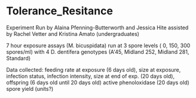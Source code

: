 # Tolerance_Resitance

Experiment Run by Alaina Pfenning-Butterworth and Jessica Hite assisted by Rachel Vetter and Kristina Amato (undergraduates)

7 hour exposure assays (M. bicuspidata) run at 3 spore levels ( 0, 150, 300 spores/ml) with 4 D. dentifera genotypes (A'45, Midland 252, Midland 281, Standard)

Data collected: 
                feeding rate at exposure (6 days old), 
                size at exposure, 
                infection status, 
                infection intensity, 
                size at end of exp. (20 days old),
                offspring (6 days old until 20 days old)
                active phenoloxidase (20 days old)
                spore yield (units?)

